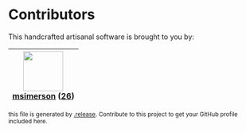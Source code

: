 # Contributors

This handcrafted artisanal software is brought to you by:

| <img height="80" src="https://avatars.githubusercontent.com/u/261635?v=4"><br><a href="https://github.com/msimerson">msimerson</a> (<a href="https://github.com/NicTool/dns-zone/commits?author=msimerson">26</a>) |
| :----------------------------------------------------------------------------------------------------------------------------------------------------------------------------------------------------------------: |

<sub>this file is generated by [.release](https://github.com/msimerson/.release).
Contribute to this project to get your GitHub profile included here.</sub>
